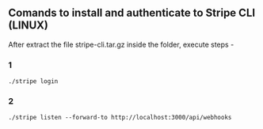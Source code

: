 ## Comands to install and authenticate to Stripe CLI (LINUX)

After extract the file stripe-cli.tar.gz inside the folder, execute steps -
### 1
```
./stripe login
```

### 2
```
./stripe listen --forward-to http://localhost:3000/api/webhooks
```